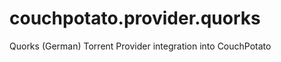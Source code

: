 couchpotato.provider.quorks
===========================

Quorks (German) Torrent Provider integration into CouchPotato
